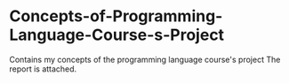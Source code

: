 # Concepts-of-Programming-Language-Course-s-Project
Contains my concepts of the programming language course's project
The report is attached. 
